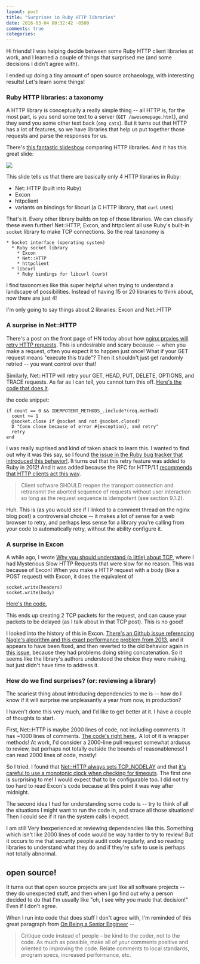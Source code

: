 ```yaml
---
layout: post
title: "Surprises in Ruby HTTP libraries"
date: 2016-03-04 00:32:42 -0500
comments: true
categories:
---
```


Hi friends! I was helping decide between some Ruby HTTP client libraries at
work, and I learned a couple of things that surprised me (and some decisions I didn't agree with).

I ended up doing a tiny amount of open source archaeology, with interesting results! Let's learn some things!

### Ruby HTTP libraries: a taxonomy

A HTTP library is conceptually a really simple thing -- all HTTP is, for the most part, is you send some text to a server (`GET /awesomepage.html`), and they send you some other text back (`omg cats`). But it turns out that HTTP has a lot of features, so we have libraries that help us put together those requests and parse the responses for us.

There's [this fantastic slideshow](http://www.slideshare.net/HiroshiNakamura/rubyhttp-clients-comparison) comparing HTTP libraries. And it has this great slide:

<img src="/images/ruby-taxonomy.png">

This slide tells us that there are basically only 4 HTTP libraries in Ruby:

* Net::HTTP (built into Ruby)
* Excon
* httpclient
* variants on bindings for libcurl (a C HTTP library, that `curl` uses)

That's it. Every other library builds on top of those libraries. We can classify these even further! Net::HTTP, Excon, and httpclient all use Ruby's built-in `socket` library to make TCP connections. So the real taxonomy is

```
* Socket interface (operating system)
  * Ruby socket library
    * Excon
    * Net::HTTP
    * httpclient
  * libcurl
    * Ruby bindings for libcurl (curb)
```

I find taxonomies like this super helpful when trying to understand a landscape of possibilities. Instead of having 15 or 20 libraries to think about, now there are just 4!

I'm only going to say things about 2 libraries: Excon and Net::HTTP

### A surprise in Net::HTTP

There's a post on the front page of HN today about how [nginx proxies will retry HTTP requests](https://trac.nginx.org/nginx/ticket/488#comment:4). This is undesirable and scary because -- when you make a request, often you expect it to happen just once! What if your GET request means "execute this trade"? Then it shouldn't just get randomly retried -- you want control over that!

Similarly, Net::HTTP will retry your GET, HEAD, PUT, DELETE, OPTIONS, and TRACE requests. As far as I can tell, you cannot turn this off. [Here's the code that does it](https://github.com/ruby/ruby/blob/trunk/lib/net/http.rb#L1455-L1460).

the code snippet:

```
if count == 0 && IDEMPOTENT_METHODS_.include?(req.method)
  count += 1
  @socket.close if @socket and not @socket.closed?
  D "Conn close because of error #{exception}, and retry"
  retry
end
```

I was really suprised and kind of taken aback to learn this. I wanted to find out why it was this say, so I found [the issue in the Ruby bug tracker that introduced this behavior!](https://bugs.ruby-lang.org/issues/5813). It turns out that this retry feature was added to Ruby in 2012! And it was added because the RFC for HTTP/1.1 [recommends that HTTP clients act this way](http://tools.ietf.org/html/rfc2616#section-8.1.4).

> Client software SHOULD reopen the transport connection and retransmit the aborted sequence of requests without user interaction so long as the request sequence is idempotent (see section 9.1.2).

Huh. This is (as you would see if I linked to a comment thread on the nginx blog
post) a controversial choice -- it makes a lot of sense for a web browser to
retry, and perhaps less sense for a library you're calling from your code to
automatically retry, without the ability configure it.

### A surprise in Excon

A while ago, I wrote [Why you should understand (a little) about TCP](http://jvns.ca/blog/2015/11/21/why-you-should-understand-a-little-about-tcp/), where I had Mysterious Slow HTTP Requests that were slow for no reason. This was because of Excon! When you make a HTTP request with a body (like a POST request) with Excon, it does the equivalent of

```
socket.write(headers)
socket.write(body)
```

[Here's the code.](https://github.com/excon/excon/blob/master/lib/excon/connection.rb#L143-L167)

This ends up creating 2 TCP packets for the request, and can cause your packets to be delayed (as I talk about in that TCP post). This is no good!

I looked into the history of this in Excon. [There's an Github issue referencing Nagle's algorithm and this exact performance problem from 2013](https://github.com/excon/excon/issues/233), and it appears to have been fixed, and then reverted to the old behavior again in [this issue](https://github.com/excon/excon/issues/266), because they had problems doing string concatenation. So it seems like the library's authors understood the choice they were making, but just didn't have time to address it.

### How do we find surprises? (or: reviewing a library)

The scariest thing about introducing dependencies to me is -- how do I know if it will surprise me unpleasantly a year from now, in production?

I haven't done this very much, and I'd like to get better at it. I have a couple of thoughts to start.

First, Net::HTTP is maybe 2000 lines of code, not including comments. It has ~1000 lines of comments. [The code's right here.](https://github.com/ruby/ruby/blob/trunk/lib/net/http.rb). A lot of it is wrapper methods! At work, I'd consider a 2000-line pull request somewhat arduous to review, but perhaps not totally outside the bounds of reasonableness! I can read 2000 lines of code, mostly!

So I tried. I found that [Net::HTTP always sets TCP_NODELAY](https://github.com/ruby/ruby/blob/trunk/lib/net/http.rb#L887) and that [it's careful to use a monotonic clock when checking for timeouts](https://github.com/ruby/ruby/blob/trunk/lib/net/http.rb#L928-L939). The first one is surprising to me! I would expect that to be configurable too. I did not try too hard to read Excon's code because at this point it was way after midnight.

The second idea I had for understanding some code is -- try to think of all the situations I might want to run the code in, and strace all those situations! Then I could see if it ran the system calls I expect.

I am still Very Inexperienced at reviewing dependencies like this. Something which isn't like 2000 lines of code would be way harder to try to review! But it occurs to me that security people audit code regularly, and so reading libraries to understand what they do and if they're safe to use is perhaps not totally abnormal.

## open source!

It turns out that open source projects are just like all software projects -- they do unexpected stuff, and then when I go find out why a person decided to do that I'm usually like "oh, I see why you made that decision!" Even if I don't agree.

When I run into code that does stuff I don't agree with, I'm reminded of this great paragraph from [On Being a Senior Engineer](http://www.kitchensoap.com/2012/10/25/on-being-a-senior-engineer/) --

> Critique code instead of people – be kind to the coder, not to the code. As much as possible, make all of your comments positive and oriented to improving the code. Relate comments to local standards, program specs, increased performance, etc.
